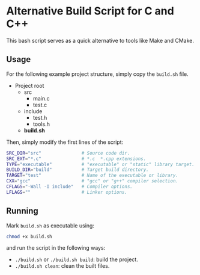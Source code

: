 # Alternative Build Script for C and C++
This bash script serves as a quick alternative to tools like Make and CMake.

## Usage

For the following example project structure, simply copy the `build.sh` file.

- Project root
    - src
        - main.c
        - test.c
    - include
        - test.h
        - tools.h
    - **build.sh**

Then, simply modify the first lines of the script:

```bash
SRC_DIR="src"               # Source code dir.
SRC_EXT="*.c"			    # *.c  *.cpp extensions.
TYPE="executable"		    # "executable" or "static" library target.
BUILD_DIR="build"           # Target build directory.
TARGET="test"               # Name of the executable or library.
CXX="gcc"                   # "gcc" or "g++" compiler selection.
CFLAGS="-Wall -I include"   # Compiler options.
LFLAGS=""                   # Linker options.
```

## Running

Mark `build.sh` as executable using:

```bash
chmod +x build.sh
```

and run the script in the following ways:

* `./build.sh` or `./build.sh build`: build the project.
* `./build.sh clean`: clean the built files.

